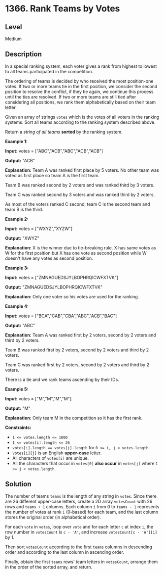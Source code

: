 # 1366. Rank Teams by Votes
## Level
Medium

## Description
In a special ranking system, each voter gives a rank from highest to lowest to all teams participated in the competition.

The ordering of teams is decided by who received the most position-one votes. If two or more teams tie in the first position, we consider the second position to resolve the conflict, if they tie again, we continue this process until the ties are resolved. If two or more teams are still tied after considering all positions, we rank them alphabetically based on their team letter.

Given an array of strings `votes` which is the votes of all voters in the ranking systems. Sort all teams according to the ranking system described above.

Return a *string of all teams* **sorted** by the ranking system.

**Example 1:**

**Input:** votes = ["ABC","ACB","ABC","ACB","ACB"]

**Output:** "ACB"

**Explanation:** Team A was ranked first place by 5 voters. No other team was voted as first place so team A is the first team.

Team B was ranked second by 2 voters and was ranked third by 3 voters.

Team C was ranked second by 3 voters and was ranked third by 2 voters.

As most of the voters ranked C second, team C is the second team and team B is the third.

**Example 2:**

**Input:** votes = ["WXYZ","XYZW"]

**Output:** "XWYZ"

**Explanation:** X is the winner due to tie-breaking rule. X has same votes as W for the first position but X has one vote as second position while W doesn't have any votes as second position. 

**Example 3:**

**Input:** votes = ["ZMNAGUEDSJYLBOPHRQICWFXTVK"]

**Output:** "ZMNAGUEDSJYLBOPHRQICWFXTVK"

**Explanation:** Only one voter so his votes are used for the ranking.

**Example 4:**

**Input:** votes = ["BCA","CAB","CBA","ABC","ACB","BAC"]

**Output:** "ABC"

**Explanation:** Team A was ranked first by 2 voters, second by 2 voters and third by 2 voters.

Team B was ranked first by 2 voters, second by 2 voters and third by 2 voters.

Team C was ranked first by 2 voters, second by 2 voters and third by 2 voters.

There is a tie and we rank teams ascending by their IDs.

**Example 5:**

**Input:** votes = ["M","M","M","M"]

**Output:** "M"

**Explanation:** Only team M in the competition so it has the first rank.

**Constraints:**

* `1 <= votes.length <= 1000`
* `1 <= votes[i].length <= 26`
* `votes[i].length == votes[j].length` for `0 <= i, j < votes.length`.
* `votes[i][j]` is an English **upper-case** letter.
* All characters of `votes[i]` are unique.
* All the characters that occur in `votes[0]` **also occur** in `votes[j]` where `1 <= j < votes.length`.

## Solution
The number of teams `teams` is the length of any string in `votes`. Since there are 26 different upper-case letters, create a 2D array `votesCount` with 26 rows and `teams + 1` columns. Each column `i` from 0 to `teams - 1` represents the number of votes at rank `i` (0-based) for each team, and the last column stores the original order (in alphabetical order).

For each `vote` in `votes`, loop over `vote` and for each letter `c` at index `i`, the row number in `votesCount` is `c - 'A'`, and increase `votesCount[c - 'A'][i]` by 1.

Then sort `votesCount` according to the first `teams` columns in descending order and according to the last column in ascending order.

Finally, obtain the first `teams` rows' team letters in `votesCount`, arrange them in the order of the sorted array, and return.
